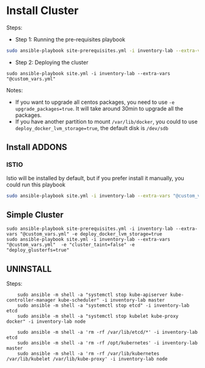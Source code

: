 # Install Cluster

Steps:

* Step 1: Running the pre-requisites playbook

```bash
sudo ansible-playbook site-prerequisites.yml -i inventory-lab --extra-vars "@custom_vars.yml"
```

* Step 2: Deploying the cluster

```
sudo ansible-playbook site.yml -i inventory-lab --extra-vars "@custom_vars.yml"
```

Notes:

* If you want to upgrade all centos packages, you need to use `-e upgrade_packages=true`. It will take around 30min to upgrade all the packages.
* If you have another partition to mount `/var/lib/docker`, you could to use `deploy_docker_lvm_storage=true`, the default disk is `/dev/sdb`

## Install ADDONS

### ISTIO

Istio will be installed by default, but if you prefer install it manually, you could run this playbook

```sh
sudo ansible-playbook site.yml -i inventory-lab --extra-vars "@custom_vars.yml" -t istio -e "deploy_istio=true"
```

## Simple Cluster

```shell
sudo ansible-playbook site-prerequisites.yml -i inventory-lab --extra-vars "@custom_vars.yml" -e deploy_docker_lvm_storage=true 
sudo ansible-playbook site.yml -i inventory-lab --extra-vars "@custom_vars.yml"  -e "cluster_taint=false" -e "deploy_glusterfs=true"
```


## UNINSTALL

Steps:

        sudo ansible -m shell -a "systemctl stop kube-apiserver kube-controller-manager kube-scheduler" -i inventory-lab master
        sudo ansible -m shell -a "systemctl stop etcd" -i inventory-lab etcd
        sudo ansible -m shell -a "systemctl stop kubelet kube-proxy docker" -i inventory-lab node

        sudo ansible -m shell -a 'rm -rf /var/lib/etcd/*' -i inventory-lab etcd
        sudo ansible -m shell -a 'rm -rf /opt/kubernetes' -i inventory-lab master
        sudo ansible -m shell -a 'rm -rf /var/lib/kubernetes /var/lib/kubelet /var/lib/kube-proxy' -i inventory-lab node
